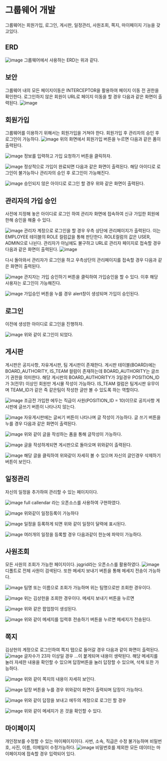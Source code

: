 
# 그룹웨어 개발
그룹웨어는 회원가입, 로그인, 게시판, 일정관리, 사원조회, 쪽지, 마이페이지 기능을 갖고있다.

## ERD
![image](https://kkimsangheon.github.io/2017/10/04/groupware/ERD.PNG)
그룹웨어에서 사용하는 ERD는 위과 같다.

## 보안
그룹웨어 내의 모든 페이지이동은 INTERCEPTOR을 활용하여 페이지 이동 전 권한을 확인한다. 로그인하지 않은 회원이 URL로 페이지 이동을 할 경우 다음과 같은 화면이 출력된다.
![image](https://kkimsangheon.github.io/2017/10/04/groupware/%EC%9E%98%EB%AA%BB%EB%90%9C_%EC%A0%91%EC%86%8D.PNG)

## 회원가입
그룹웨어를 이용하기 위해서는 회원가입을 거쳐야 한다. 회원가입 후 관리자의 승인 후 로그인이 가능하다.
![image](https://kkimsangheon.github.io/2017/10/04/groupware/%EC%B4%88%EA%B8%B0%ED%99%94%EB%A9%B4.PNG)
위의 화면에서 회원가입 버튼을 누르면 다음과 같은 폼이 출력된다.

![image](https://kkimsangheon.github.io/2017/10/04/groupware/%EC%97%90%EB%91%90_%ED%9A%8C%EC%9B%90%EA%B0%80%EC%9E%85.PNG)
정보를 입력하고 가입 요청하기 버튼을 클릭하자.

![image](https://kkimsangheon.github.io/2017/10/04/groupware/%ED%9A%8C%EC%9B%90%EA%B0%80%EC%9E%85_%EC%84%B1%EA%B3%B5.PNG)
정상적으로 가입이 완료되면 다음과 같은 화면이 출력된다. 해당 아이디로 로그인이 불가능하나 관리자의 승인 후 로그인이 가능해진다.

![image](https://kkimsangheon.github.io/2017/10/04/groupware/%EB%AF%B8%EC%8A%B9%EC%9D%B8%EB%A1%9C%EA%B7%B8%EC%9D%B8.PNG)
승인되지 않은 아이디로 로그인 할 경우 위와 같은 화면이 출력된다.

## 관리자의 가입 승인
사전에 지정해 놓은 아이디로 로그인 하여 관리자 화면에 접속하여 신규 가입한 회원에 한해 승인을 해줄 수 있다.

![image](https://kkimsangheon.github.io/2017/10/04/groupware/%EA%B4%80%EB%A6%AC%EC%9E%90_%EB%A1%9C%EA%B7%B8%EC%9D%B8.PNG)
관리자 계정으로 로그인을 할 경우 우측 상단에 관리페이지가 출력된다. 이는 EMPLOYEE 테이블의 ROLE 컬럼값을 통해 판단한다. ROLE컬럼의 값은 USER, ADMIN으로 나뉜다. 관리자가 아님에도 불구하고 URL로 관리자 페이지로 접속할 경우 다음과 같은 화면이 출력된다.
![image](https://kkimsangheon.github.io/2017/10/04/groupware/%EA%B4%80%EB%A6%AC%EC%9E%90%ED%8E%98%EC%9D%B4%EC%A7%80%EC%A0%91%EC%86%8D%EC%8B%9C%EB%8F%84.PNG)

다시 돌아와서 관리자가 로그인을 하고 우측상단의 관리페이지를 접속할 경우 다음과 같은 화면이 출력된다.

![image](https://kkimsangheon.github.io/2017/10/04/groupware/%EA%B4%80%EB%A6%AC%EC%9E%90%ED%8E%98%EC%9D%B4%EC%A7%80.PNG)
관지자는 가입 승인하기 버튼을 클릭하여 가입승인을 할 수 있다. 이후 해당 사용자는 로그인이 가능해진다.

![image](https://kkimsangheon.github.io/2017/10/04/groupware/%EA%B0%80%EC%9E%85%EC%8A%B9%EC%9D%B8.PNG)
가입승인 버튼을 누를 경우 alert창이 생성되며 가입이 승인된다.

## 로그인
이전에 생성한 아이디로 로그인을 진행하자.

![image](https://kkimsangheon.github.io/2017/10/04/groupware/%EC%97%90%EB%91%90_%EC%B4%88%EA%B8%B0%ED%99%94%EB%A9%B4.PNG)
위와 같이 로그인이 되었다.

## 게시판
게시판은 공지사항, 자유게시판, 팀 게시판이 존재한다.
게시판 테이블(BOARD)에는 BOARD_AUTHORITY, IS_TEAM 컬럼이 존재하는데 BOARD_AUTHORITY는 글쓰기 권한을 의미한다. 해당 게시판의 BOARD_AUTHORITY가 3일경우 POSITION_ID가 3(전무) 이상인 회원만 게시물 작성이 가능하다.
IS_TEAM 컬럼은 팀게시판 유무이며 TEAM_ID가 같은 즉 같은팀이 작성한 글만 볼 수 있도록 하는 역할이다.

![image](https://kkimsangheon.github.io/2017/10/04/groupware/%EA%B3%B5%EC%A7%80%EC%82%AC%ED%95%AD%EA%B2%8C%EC%8B%9C%ED%8C%90.PNG)
조금전 가입한 에두는 직급이 사원(POSITION_ID = 10)이므로 공지사항 게시판에 글쓰기 버튼이 나타나지 않는다.

![image](https://kkimsangheon.github.io/2017/10/04/groupware/%EC%9E%90%EC%9C%A0%EA%B2%8C%EC%8B%9C%ED%8C%90.PNG)
자유게시판에는 글씨기 버튼이 나타나며 글 작성이 가능하다.
글 쓰기 버튼을 누를 경우 다음과 같은 화면이 출력된다.

![image](https://kkimsangheon.github.io/2017/10/04/groupware/%EC%9E%90%EC%9C%A0%EA%B2%8C%EC%8B%9C%ED%8C%90_%EA%B8%80%EC%93%B0%EA%B8%B0.PNG)
위와 같이 글을 작성하는 폼을 통해 글작성이 가능하다.

![image](https://kkimsangheon.github.io/2017/10/04/groupware/%EA%B8%80%EC%93%B0%EA%B8%B0%EC%99%84%EB%A3%8C.PNG)
글을 작성하게되면 게시판으로 돌아오며 위와같이 출력된다.

![image](https://kkimsangheon.github.io/2017/10/04/groupware/%EA%B8%80%EC%83%81%EC%84%B8%EB%B3%B4%EA%B8%B0.PNG)
해당 글을 클릭하여 위와같이 자세히 볼 수 있으며 자신의 글인경우 삭제하기 버튼이 보인다.

## 일정관리
자신의 일정을 추가하여 관리할 수 있는 페이지이다.

![image](https://kkimsangheon.github.io/2017/10/04/groupware/%EC%9D%BC%EC%A0%95%EA%B4%80%EB%A6%AC%EB%A9%94%EC%9D%B8.PNG)
full callendar 라는 오픈소스를 사용하여 구현하였다.

![image](https://kkimsangheon.github.io/2017/10/04/groupware/%EC%9D%BC%EC%A0%95%EB%93%B1%EB%A1%9D.PNG)
위와같이 일정등록이 가능하다

![image](https://kkimsangheon.github.io/2017/10/04/groupware/%EC%9D%BC%EC%A0%95%EB%93%B1%EB%A1%9D%EC%99%84%EB%A3%8C.PNG)
일정을 등록하게 되면 위와 같이 일정이 달력에 표시된다.

![image](https://kkimsangheon.github.io/2017/10/04/groupware/%EC%97%AC%EB%9F%AC%EA%B0%9C%EC%9D%98%EC%9D%BC%EC%A0%95.PNG)
여러개의 일정을 등록할 경우 다음과같이 한눈에 파악이 가능하다.

## 사원조회
모든 사원의 조회가 가능한 페이지이다. jqgrid라는 오픈소스를 활용하였다.
![image](https://kkimsangheon.github.io/2017/10/04/groupware/%EC%82%AC%EC%9B%90%EC%A1%B0%ED%9A%8C%ED%99%94%EB%A9%B4.PNG)
디폴트로 전체 사원이 검색된다. 또한 메세지 보내기 버튼을 통해 메세지 전송이 가능하다.

![image](https://kkimsangheon.github.io/2017/10/04/groupware/%EA%B0%9C%EB%B0%9C2%ED%8C%80%EA%B2%80%EC%83%89.PNG)
팀명 또는 이름으로 조회가 가능하며 위는 팀명으로만 조회한 경우이다.

![image](https://kkimsangheon.github.io/2017/10/04/groupware/%EA%B9%80%EC%83%81%ED%97%8C%EC%A1%B0%ED%9A%8C.PNG)
위는 김상헌을 조회한 경우이다. 메세지 보내기 버튼을 누르면

![image](https://kkimsangheon.github.io/2017/10/04/groupware/%EB%A9%94%EC%84%B8%EC%A7%80%EB%B3%B4%EB%82%B4%EA%B8%B0.PNG)
위와 같은 팝업창이 생성된다.

![image](https://kkimsangheon.github.io/2017/10/04/groupware/%EC%97%90%EB%91%90_%EB%A9%94%EC%84%B8%EC%A7%80%EB%B3%B4%EB%82%B4%EA%B8%B0.PNG)
위와 같이 메세지를 입력후 전송하기 버튼을 누르면 메세지가 전송된다.

## 쪽지
김상헌의 계정으로 로그인하여 쪽지 탭으로 들어갈 경우 다음과 같이 화면이 출력된다.
![image](https://kkimsangheon.github.io/2017/10/04/groupware/%EC%AA%BD%EC%A7%80.PNG)
글자수가 23자 이상일 경우 ...이 붙게되며 내용이 생략된다.
해당 메세지를 눌러 자세한 내용을 확인할 수 있으며 답장버튼을 눌러 답장할 수 있으며, 삭제 또한 가능하다.

![image](https://kkimsangheon.github.io/2017/10/04/groupware/%EC%9E%90%EC%84%B8%ED%9E%88%EB%B3%B4%EA%B8%B0.PNG)
위와 같이 쪽지의 내용이 자세히 보인다.

![image](https://kkimsangheon.github.io/2017/10/04/groupware/%EB%8B%B5%EC%9E%A5.PNG)
답장 버튼을 누를 경우 위와같이 화면이 출력되며 답장이 가능하다.

![image](https://kkimsangheon.github.io/2017/10/04/groupware/%EB%8B%B5%EC%9E%A5%EB%B3%B4%EB%82%B4%EA%B8%B0.PNG)
위와 같이 답장을 보내고 에두의 계정으로 로그인 할 경우

![image](https://kkimsangheon.github.io/2017/10/04/groupware/%EC%97%90%EB%91%90_%ED%99%95%EC%9D%B8.PNG)
위와 같이 메세지가 온 것을 확인할 수 있다.

## 마이페이지
개인정보를 수정할 수 있는 마이페이지이다.
사번, 소속, 직급은 수정 불가능하며 비밀번호, 사진, 이름, 이메일이 수정가능하다.
![image](https://kkimsangheon.github.io/2017/10/04/groupware/%EB%A7%88%EC%9D%B4%ED%8E%98%EC%9D%B4%EC%A7%80.PNG)
비밀번호를 제외한 모든 데이터는 마이페이지에 접속할 경우 입력되어 있다.


